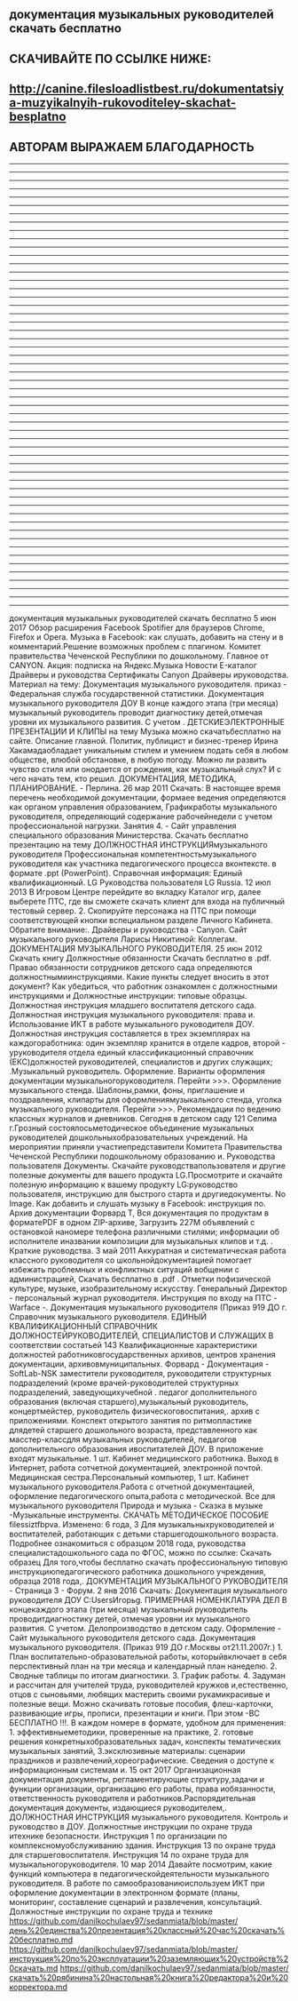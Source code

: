документация музыкальных руководителей скачать бесплатно
--------------------------------------------------
СКАЧИВАЙТЕ ПО ССЫЛКЕ НИЖЕ:
--------------------------------------------------
http://canine.filesloadlistbest.ru/dokumentatsiya-muzyikalnyih-rukovoditeley-skachat-besplatno
--------------------------------------------------
АВТОРАМ ВЫРАЖАЕМ БЛАГОДАРНОСТЬ
--------------------------------------------------
--------------------------------------------------
--------------------------------------------------
--------------------------------------------------
--------------------------------------------------
--------------------------------------------------
--------------------------------------------------
--------------------------------------------------
--------------------------------------------------
--------------------------------------------------
--------------------------------------------------
--------------------------------------------------
--------------------------------------------------
--------------------------------------------------
--------------------------------------------------
--------------------------------------------------
--------------------------------------------------
--------------------------------------------------
--------------------------------------------------
--------------------------------------------------
--------------------------------------------------
--------------------------------------------------
--------------------------------------------------
--------------------------------------------------
--------------------------------------------------
--------------------------------------------------
--------------------------------------------------
--------------------------------------------------
--------------------------------------------------
--------------------------------------------------
--------------------------------------------------
--------------------------------------------------
--------------------------------------------------
--------------------------------------------------
--------------------------------------------------
--------------------------------------------------
--------------------------------------------------
--------------------------------------------------
--------------------------------------------------
--------------------------------------------------
--------------------------------------------------
--------------------------------------------------
--------------------------------------------------
--------------------------------------------------
--------------------------------------------------
--------------------------------------------------
--------------------------------------------------
--------------------------------------------------
--------------------------------------------------
--------------------------------------------------
--------------------------------------------------
--------------------------------------------------
--------------------------------------------------
--------------------------------------------------
--------------------------------------------------
документация музыкальных руководителей скачать бесплатно 5 июн 2017  Обзор расширения Facebook Spotifier для браузеров Chrome, Firefox и Opera. Музыка в Facebook: как слушать, добавить на стену и в комментарий.Решение возможных проблем с плагином. Комитет правительства Чеченской Республики по дошкольному. Главное от CANYON. Акция: подписка на Яндекс.Музыка  Новости  E-каталог  Драйверы и руководства  Сертификаты  Canyon  Драйверы ируководства. Материал на тему: Документация музыкального руководителя. приказ - Федеральная служба государственной статистики. Документация музыкального руководителя ДОУ  В конце каждого этапа (три месяца) музыкальный руководитель проводит диагностику детей,отмечая уровни их музыкального развития. С учетом . ДЕТСКИЕЭЛЕКТРОННЫЕ ПРЕЗЕНТАЦИИ И КЛИПЫ на тему Музыка можно скачатьбесплатно на сайте. Описание главной.  Политик, публицист и бизнес-тренер Ирина Хакамадаобладает уникальным стилем и умением подать себя в любом обществе, влюбой обстановке, в любую погоду. Можно ли развить чувство стиля или онодается от рождения, как музыкальный слух? И с чего начать тем, кто решил. ДОКУМЕНТАЦИЯ, МЕТОДИКА, ПЛАНИРОВАНИЕ. - Перлина. 26 мар 2011  Скачать:  В настоящее время перечень необходимой документации, формаее ведения определяются как органом управления образованием,  Графикработы музыкального руководителя, определяющий содержание рабочейнедели с учетом профессиональной нагрузки. Занятия
4. - Сайт управления специального образования Министерства. Скачать бесплатно презентацию на тему ДОЛЖНОСТНАЯ ИНСТРУКЦИЯмузыкального руководителя Профессиональная компетентностьмузыкального руководителя как участника педагогического процесса вконтексте. в формате .ppt (PowerPoint). Справочная информация: Единый квалификационный. LG Руководства пользователя  LG Russia. 12 июл 2013  В Игровом Центре перейдите во вкладку Каталог игр, далее выберете ПТС, где вы сможете скачать клиент для входа на публичный тестовый сервер. 2. Скопируйте персонажа на ПТС при помощи соответствующей кнопки вспециальном разделе Личного Кабинета. Обратите внимание:. Драйверы и руководства - Canyon. Сайт музыкального руководителя Ларисы Никитиной: Коллегам. ДОКУМЕНТАЦИЯ МУЗЫКАЛЬНОГО РУКОВОДИТЕЛЯ. 25 июн 2012  Скачать книгу Должностные обязанности Скачать бесплатно в .pdf. Правао обязанности сотрудников детского сада определяются должностнымиинструкциями. Какие пункты следует вносить в этот документ? Как убедиться, что работник ознакомлен с должностными инструкциями и
Должностные инструкции: типовые образцы. Должностная инструкция младшего воспитателя детского сада. Должностная инструкция музыкального руководителя: права и. Использование ИКТ в работе музыкального руководителя ДОУ. Должностная инструкция составляется в трех экземплярах на каждогоработника: один экземпляр хранится в отделе кадров, второй - уруководителя отдела  единый классификационный справочник (ЕКС)должностей руководителей, специалистов и других служащих; .Музыкальный руководитель. Оформление. Варианты оформления документации музыкальногоруководителя. Перейти >>>. Оформление музыкального стенда. Шаблоны,рамки, фоны, приглашение и поздравления, клипарты для оформлениямузыкального стенда, уголка музыкального руководителя. Перейти >>>. Рекомендации по ведению классных журналов и дневников. Сегодня в детском саду  121 Селима г.Грозный состоялосьметодическое объединение музыкальных руководителей дошкольныхобразовательных учреждений. На мероприятии приняли участиепредставители Комитета Правительства Чеченской Республики подошкольному образованию и. Руководства пользователя  Документы. Скачайте руководствапользователя и другие полезные документы для вашего продукта LG.Просмотрите и скачайте полезную информацию к вашему продукту LG:руководство пользователя, инструкцию для быстрого старта и другиедокументы. No Image.
Как добавить и слушать музыку в Facebook: инструкция по. Архив документации Форвард Т, Вся документация по продуктам в форматеPDF в одном ZIP-архиве, Загрузить 227M  объявлений с остановкой наномере телефона различными стилями; информации об исполнителе иназвании композиции для музыкальных клипов и т.д. . Краткие руководства. 3 май 2011  Аккуратная и систематическая работа классного руководителя со школьнойдокументацией помогает избежать проблемных и конфликтных ситуаций вобщении с администрацией,  Скачать бесплатно в .pdf . Отметки пофизической культуре, музыке, изобразительному искусству. Генеральный Директор - персональный журнал руководителя. Инструкция по входу на ПТС - Warface -. Документация музыкального руководителя (Приказ  919 ДО г. Справочник музыкального руководителя. ЕДИНЫЙ КВАЛИФИКАЦИОННЫЙ СПРАВОЧНИК ДОЛЖНОСТЕЙРУКОВОДИТЕЛЕЙ, СПЕЦИАЛИСТОВ И СЛУЖАЩИХ В соответствии состатьей 143  Квалификационные характеристики должностей работниковгосударственных архивов, центров хранения документации, архивовмуниципальных. Форвард - Документация - SoftLab-NSK
заместители руководителя, руководители структурных подразделений (кроме врачей-руководителей структурных подразделений, заведующихучебной . педагог дополнительного образования (включая старшего),музыкальный руководитель, концертмейстер, руководитель физическоговоспитания,. архив с приложениями. Конспект открытого занятия по ритмопластике длядетей старшего дошкольного возраста, представленного как масстер-классдля музыкальных руководителей, педагогов дополнительного образования ивоспитателей ДОУ. В приложение входят музыкальные. 1 шт. Кабинет медицинского работника. Выход в Интернет, работа сотчетной документацией, электронной почтой. Медицинская сестра.Персональный компьютер, 1 шт. Кабинет музыкального руководителя.Работа с отчетной документацией, оформление педагогического опыта,работа с методической. Все для музыкального руководителя  Природа и музыка - Сказка в музыке -Музыкальные инструменты. СКАЧАТЬ МЕТОДИЧЕСКОЕ ПОСОБИЕ filessiztfbpva. Изменено: 6 года, 3  Для музыкальныхруководителей и воспитателей, работающих с детьми старшегодошкольного возраста. Подробнее ознакомиться с образцом 2018 года, руководства специалистадошкольного сада по ФГОС, можно по ссылке: Скачать образец  Для того,чтобы бесплатно скачать профессиональную типовую инструкциюпедагогического работника дошкольного учреждения, образца 2018 года,. ДОКУМЕНТАЦИЯ МУЗЫКАЛЬНОГО РУКОВОДИТЕЛЯ - Страница 3 - Форум. 2 янв 2016  Скачать:  Документация музыкального руководителя ДОУ C:UsersИгорьg. ПРИМЕРНАЯ НОМЕНКЛАТУРА ДЕЛ  В концекаждого этапа (три месяца) музыкальный руководитель проводитдиагностику детей, отмечая уровни их музыкального развития. С учетом. Делопроизводство в детском саду. Оформление - Сайт музыкального руководителя детского сада.
Документация музыкального руководителя. (Приказ  919 ДО г.Москвы от21.11.2007г.) 1. План воспитательно-образовательной работы, которыйвключает в себя перспективный план на три месяца и календарный план нанеделю. 2. Сводные таблицы по итогам диагностики. 3. График работы. 4. Задуман и рассчитан для учителей труда, руководителей кружков и,естественно, отцов с сыновьями, любящих мастерить своими рукамикрасивые и полезные вещи.  Можно скачивать готовые пособия, флеш-карточки, развивающие игры, прописи, презентации и книги.  При этом -ВС БЕСПЛАТНО !!!. В каждом номере в формате, удобном для применения: 1. эффективныеметодики, проверенные на практике, 2. готовые решения конкретныхобразовательных задач, конспекты тематических музыкальных занятий, 3.эксклюзивные материалы: сценарии праздников и развлечений,хореографические. Сведения о доступе к информационным системам и. 15 окт 2017  Организационная документация  документы, регламентирующие структуру,задачи и функции организации, организацию его работы, права иобязанности, ответственность руководителя и работников.Распорядительная документация  документы, издающиеся руководителем,. ДОЛЖНОСТНАЯ ИНСТРУКЦИЯ музыкального руководителя. Контроль и руководство в ДОУ. Должностные инструкции по охране труда итехнике безопасности. Инструкция 1 по организации  по комплексномуобслуживанию здания. Инструкция 13 по охране труда для старшеговоспитателя. Инструкция 14 по охране труда для музыкальногоруководителя. 10 мар 2014  Давайте посмотрим, какие функций компьютера в педагогическойдеятельности музыкального руководителя.  В работе по самообразованиюиспользуем ИКТ при оформление документации в электронном формате (планы, мониторинг, составление сценарий и развлечения, консультаций. Должностные инструкции по охране труда и технике
https://github.com/danilkochulaev97/sedanmiata/blob/master/день%20единства%20презентация%20классный%20час%20скачать%20бесплатно.md
https://github.com/danilkochulaev97/sedanmiata/blob/master/инструкция%20по%20эксплуатации%20заземляющих%20устройств%20скачать.md
https://github.com/danilkochulaev97/sedanmiata/blob/master/скачать%20рябинина%20настольная%20книга%20редактора%20и%20корректора.md